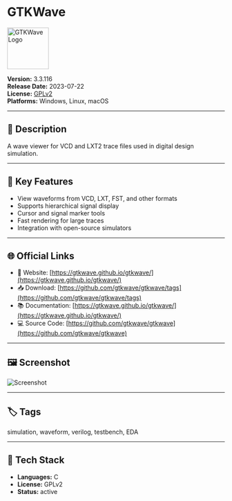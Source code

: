 # GTKWave

<img src="https://upload.wikimedia.org/wikipedia/commons/6/68/Gtkwave_256x256x32.png?20120203052022" alt="GTKWave Logo" style="height: 96px;" />

**Version:** 3.3.116  
**Release Date:** 2023-07-22  
**License:** [GPLv2](http://gtkwave.sourceforge.net/)  
**Platforms:** Windows, Linux, macOS  

---

## 🧩 Description

A wave viewer for VCD and LXT2 trace files used in digital design simulation.

---

## 🚀 Key Features

<!-- FEATURES:START -->
- View waveforms from VCD, LXT, FST, and other formats
- Supports hierarchical signal display
- Cursor and signal marker tools
- Fast rendering for large traces
- Integration with open-source simulators
<!-- FEATURES:END -->

---

## 🌐 Official Links

- 🔗 Website: [https://gtkwave.github.io/gtkwave/](https://gtkwave.github.io/gtkwave/)
- 📥 Download: [https://github.com/gtkwave/gtkwave/tags](https://github.com/gtkwave/gtkwave/tags)
- 📚 Documentation: [https://gtkwave.github.io/gtkwave/](https://gtkwave.github.io/gtkwave/)
- 💻 Source Code: [https://github.com/gtkwave/gtkwave](https://github.com/gtkwave/gtkwave)

---

## 🖼️ Screenshot

![Screenshot](https://gtkwave.github.io/gtkwave/_images/gtkwave.png)

---

## 🏷️ Tags

simulation, waveform, verilog, testbench, EDA

---

## 🔧 Tech Stack

- **Languages:** C
- **License:** GPLv2
- **Status:** active
